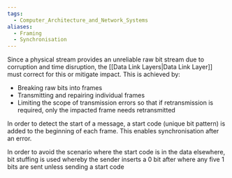 ```yaml
---
tags:
  - Computer_Architecture_and_Network_Systems
aliases:
  - Framing
  - Synchronisation
---
```

Since a physical stream provides an unreliable raw bit stream due to corruption and time disruption, the [[Data Link Layers|Data Link Layer]] must correct for this or mitigate impact. This is achieved by:
- Breaking raw bits into frames
- Transmitting and repairing individual frames
- Limiting the scope of transmission errors so that if retransmission is required, only the impacted frame needs retransmitted

In order to detect the start of a message, a start code (unique bit pattern) is added to the beginning of each frame. This enables synchronisation after an error.

In order to avoid the scenario where the start code is in the data elsewhere, bit stuffing is used whereby the sender inserts a 0 bit after where any five 1 bits are sent unless sending a start code